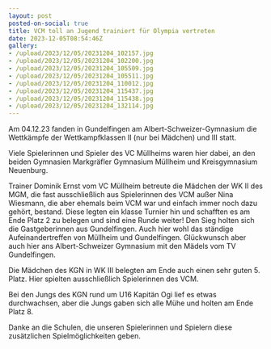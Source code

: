 ```yaml
---
layout: post
posted-on-social: true
title: VCM toll an Jugend trainiert für Olympia vertreten
date: 2023-12-05T08:54:46Z
gallery:
- /upload/2023/12/05/20231204_102157.jpg
- /upload/2023/12/05/20231204_102200.jpg
- /upload/2023/12/05/20231204_105509.jpg
- /upload/2023/12/05/20231204_105511.jpg
- /upload/2023/12/05/20231204_110012.jpg
- /upload/2023/12/05/20231204_115437.jpg
- /upload/2023/12/05/20231204_115438.jpg
- /upload/2023/12/05/20231204_132114.jpg
---
```

Am 04.12.23 fanden in Gundelfingen am Albert-Schweizer-Gymnasium die
Wettkämpfe der Wettkampfklassen II (nur bei Mädchen) und III statt.

Viele Spielerinnen und Spieler des VC Müllheims waren hier dabei, an den
beiden Gymnasien Markgräfler Gymnasium Müllheim und Kreisgymnasium
Neuenburg.

Trainer Dominik Ernst vom VC Müllheim betreute die Mädchen der WK II des
MGM, die fast ausschließlich aus Spielerinnen des VCM außer Nina
Wiesmann, die aber ehemals beim VCM war und einfach immer noch dazu
gehört, bestand. Diese legten ein klasse Turnier hin und schafften es am
Ende Platz 2 zu belegen und sind eine Runde weiter! Den Sieg holten sich
die Gastgeberinnen aus Gundelfingen. Auch hier wohl das ständige
Aufeinandertreffen von Müllheim und Gundelfingen. Glückwunsch aber auch
hier ans Albert-Schweizer Gymnasium mit den Mädels vom TV Gundelfingen.

Die Mädchen des KGN in WK III belegten am Ende auch einen sehr guten 5.
Platz. Hier spielten ausschließlich Spielerinnen des VCM.

Bei den Jungs des KGN rund um U16 Kapitän Ogi lief es etwas
durchwachsen, aber die Jungs gaben sich alle Mühe und holten am Ende
Platz 8.

Danke an die Schulen, die unseren Spielerinnen und Spielern diese
zusätzlichen Spielmöglichkeiten geben.
